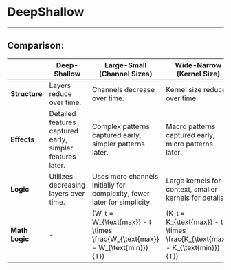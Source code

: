 # DeepShallow


-----

## Comparison:
|            | Deep-Shallow  | Large-Small (Channel Sizes) | Wide-Narrow (Kernel Size) | Long-Short (Time Stamps) |
|------------|---------------|-----------------------------|---------------------------|--------------------------|
| **Structure** | Layers reduce over time. | Channels decrease over time. | Kernel size reduces over time. | Time stamps reduce over time. |
| **Effects** | Detailed features captured early, simpler features later. | Complex patterns captured early, simpler patterns later. | Macro patterns captured early, micro patterns later. | General patterns captured early, specific patterns later. |
| **Logic** | Utilizes decreasing layers over time. | Uses more channels initially for complexity, fewer later for simplicity. | Large kernels for context, smaller kernels for details. | More data for context initially, less data for specificity later. |
| **Math Logic** | - | \(W_t = W_{\text{max}} - t \times \frac{W_{\text{max}} - W_{\text{min}}}{T}\) | \(K_t = K_{\text{max}} - t \times \frac{K_{\text{max}} - K_{\text{min}}}{T}\) | \(D_t = D_{\text{max}} - t \times \frac{D_{\text{max}} - D_{\text{min}}}{T}\) |

